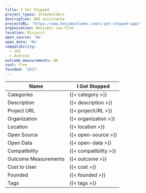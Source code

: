 ```yaml
---
title: I Got Stopped
project_types: Stakeholders
description: DWI assistance
projectURL: 'https://www.benjaminlawkc.com/i-got-stopped-app/'
organization: Benjamin Law Firm
location: Missouri
open_source: 'No'
open_data: 'No'
compatibility:
  - iOS
  - Android
outcome_measurements: NA
cost: Free
founded: '2017'
---
```


Name                    |  I Got Stopped    
------------------------|----
Categories              | {{< category >}} 
Description             | {{< description >}} 
Project URL             | {{< projectURL >}} 
Organization            | {{< organization >}} 
Location                | {{< location >}} 
Open Source             | {{< open-source >}} 
Open Data               | {{< open-data >}} 
Compatibility           | {{< compatibility >}} 
Outcome Measurements    | {{< outcome >}} 
Cost to User            | {{< cost >}} 
Founded                 | {{< founded >}} 
Tags                    | {{< tags >}} 

